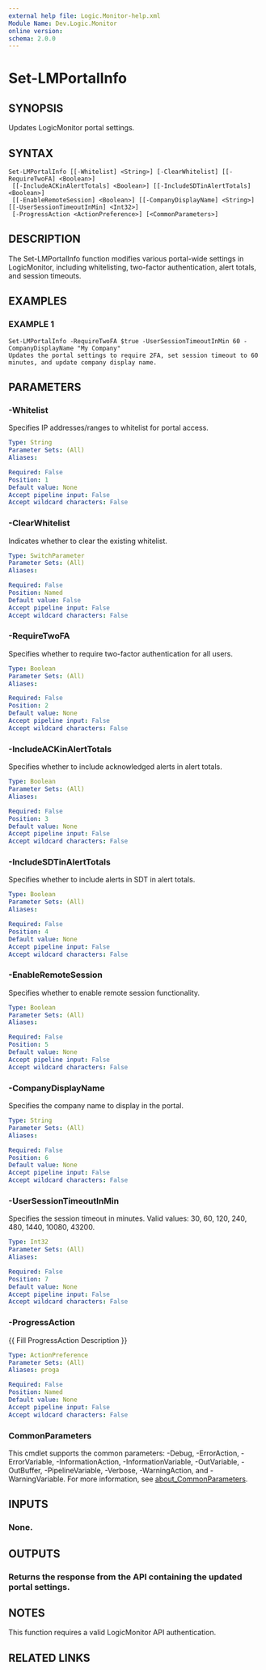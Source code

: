 ```yaml
---
external help file: Logic.Monitor-help.xml
Module Name: Dev.Logic.Monitor
online version:
schema: 2.0.0
---
```


# Set-LMPortalInfo

## SYNOPSIS
Updates LogicMonitor portal settings.

## SYNTAX

```
Set-LMPortalInfo [[-Whitelist] <String>] [-ClearWhitelist] [[-RequireTwoFA] <Boolean>]
 [[-IncludeACKinAlertTotals] <Boolean>] [[-IncludeSDTinAlertTotals] <Boolean>]
 [[-EnableRemoteSession] <Boolean>] [[-CompanyDisplayName] <String>] [[-UserSessionTimeoutInMin] <Int32>]
 [-ProgressAction <ActionPreference>] [<CommonParameters>]
```

## DESCRIPTION
The Set-LMPortalInfo function modifies various portal-wide settings in LogicMonitor, including whitelisting, two-factor authentication, alert totals, and session timeouts.

## EXAMPLES

### EXAMPLE 1
```
Set-LMPortalInfo -RequireTwoFA $true -UserSessionTimeoutInMin 60 -CompanyDisplayName "My Company"
Updates the portal settings to require 2FA, set session timeout to 60 minutes, and update company display name.
```

## PARAMETERS

### -Whitelist
Specifies IP addresses/ranges to whitelist for portal access.

```yaml
Type: String
Parameter Sets: (All)
Aliases:

Required: False
Position: 1
Default value: None
Accept pipeline input: False
Accept wildcard characters: False
```

### -ClearWhitelist
Indicates whether to clear the existing whitelist.

```yaml
Type: SwitchParameter
Parameter Sets: (All)
Aliases:

Required: False
Position: Named
Default value: False
Accept pipeline input: False
Accept wildcard characters: False
```

### -RequireTwoFA
Specifies whether to require two-factor authentication for all users.

```yaml
Type: Boolean
Parameter Sets: (All)
Aliases:

Required: False
Position: 2
Default value: None
Accept pipeline input: False
Accept wildcard characters: False
```

### -IncludeACKinAlertTotals
Specifies whether to include acknowledged alerts in alert totals.

```yaml
Type: Boolean
Parameter Sets: (All)
Aliases:

Required: False
Position: 3
Default value: None
Accept pipeline input: False
Accept wildcard characters: False
```

### -IncludeSDTinAlertTotals
Specifies whether to include alerts in SDT in alert totals.

```yaml
Type: Boolean
Parameter Sets: (All)
Aliases:

Required: False
Position: 4
Default value: None
Accept pipeline input: False
Accept wildcard characters: False
```

### -EnableRemoteSession
Specifies whether to enable remote session functionality.

```yaml
Type: Boolean
Parameter Sets: (All)
Aliases:

Required: False
Position: 5
Default value: None
Accept pipeline input: False
Accept wildcard characters: False
```

### -CompanyDisplayName
Specifies the company name to display in the portal.

```yaml
Type: String
Parameter Sets: (All)
Aliases:

Required: False
Position: 6
Default value: None
Accept pipeline input: False
Accept wildcard characters: False
```

### -UserSessionTimeoutInMin
Specifies the session timeout in minutes.
Valid values: 30, 60, 120, 240, 480, 1440, 10080, 43200.

```yaml
Type: Int32
Parameter Sets: (All)
Aliases:

Required: False
Position: 7
Default value: None
Accept pipeline input: False
Accept wildcard characters: False
```

### -ProgressAction
{{ Fill ProgressAction Description }}

```yaml
Type: ActionPreference
Parameter Sets: (All)
Aliases: proga

Required: False
Position: Named
Default value: None
Accept pipeline input: False
Accept wildcard characters: False
```

### CommonParameters
This cmdlet supports the common parameters: -Debug, -ErrorAction, -ErrorVariable, -InformationAction, -InformationVariable, -OutVariable, -OutBuffer, -PipelineVariable, -Verbose, -WarningAction, and -WarningVariable. For more information, see [about_CommonParameters](http://go.microsoft.com/fwlink/?LinkID=113216).

## INPUTS

### None.
## OUTPUTS

### Returns the response from the API containing the updated portal settings.
## NOTES
This function requires a valid LogicMonitor API authentication.

## RELATED LINKS
